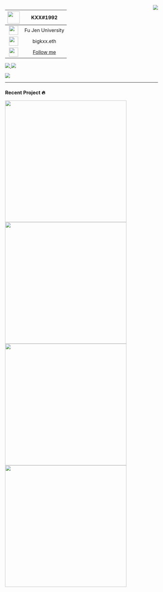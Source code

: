 
<img align="right" src="https://github-readme-stats.vercel.app/api?username=KXX-Hub&show_icons=true&theme=react">


|<img algin = "left" width = "40" src ="https://user-images.githubusercontent.com/72089746/226511869-a14393d2-e4b2-4dc4-95d4-fb44ec3789d5.gif"> |KXX#1992|
|:------:|:------:|
|<img algin = "left" width = "30" src ="https://user-images.githubusercontent.com/72089746/226513672-7cf371f3-0419-48aa-b57d-c562788c7f16.png">|Fu Jen University      |
|  <img algin = "left" width = "30" src ="https://user-images.githubusercontent.com/72089746/226626493-b2eaf22a-12d9-44f3-a839-38320ea7cc2d.png">|bigkxx.eth      |
|<img algin = "left" width = "30" src ="https://user-images.githubusercontent.com/72089746/226625260-ae075d55-c4f1-40d7-8923-0c25698d4734.gif">|[Follow me](https://www.instagram.com/k._______.______/)|
<p align="left">

<a href= "https://github.com/KXX-Hub" alt="Total Stars">
  <img src = "https://img.shields.io/github/stars/KXX-Hub?style=social" target="blank" />
</a>
<a href="https://twitter.com/hongzhikai1" alt="Twitter">
  <img src="https://img.shields.io/twitter/follow/hongzhikai1?label=Follow me &style=social" />
</a>
</p>

<img algin ="center" src="https://user-images.githubusercontent.com/72089746/226623274-2f206dee-d47b-4711-8f67-671ee5c690b5.gif">


---

### Recent Project 🔥

<a href="https://github.com/KXX-Hub/IT_ironman">
  <img align="center" width = "400"src="https://github-readme-stats.vercel.app/api/pin/?username=KXX-Hub&repo=IT_ironman&theme=discord_old_blurple" />
</a>

<a href="https://github.com/KXX-Hub/Wallet_Tracker">
  <img align="center" width = "400"src="https://github-readme-stats.vercel.app/api/pin/?username=KXX-Hub&repo=Wallet_Tracker&theme=discord_old_blurple" />
</a>

<a href="https://github.com/KXX-Hub/Line_Gas_Notify">
  <img align="center" width = "400"src="https://github-readme-stats.vercel.app/api/pin/?username=KXX-Hub&repo=Line_Gas_Notify&theme=discord_old_blurple" />
</a>

<a href="https://github.com/KXX-Hub/THR_bot">
  <img align="center" width = "400"src="https://github-readme-stats.vercel.app/api/pin/?username=KXX-Hub&repo=THR_bot&theme=discord_old_blurple" />
</a>
